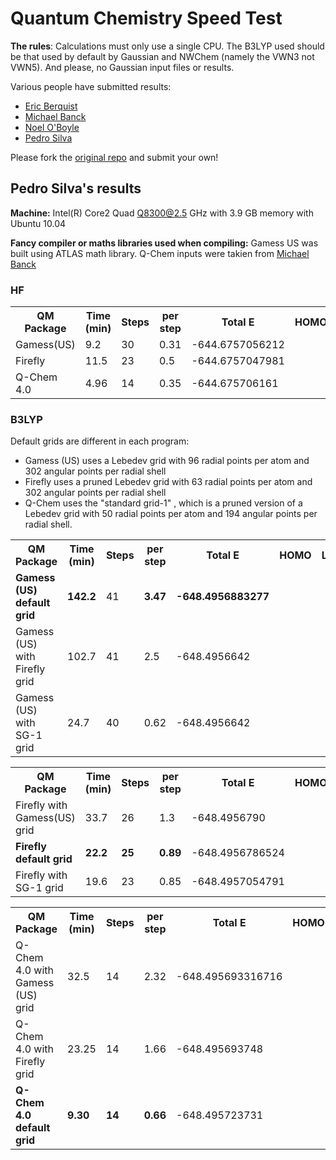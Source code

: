 Quantum Chemistry Speed Test
============================

**The rules**: Calculations must only use a single CPU. The B3LYP used should be that used by default by Gaussian and NWChem (namely the VWN3 not VWN5). And please, no Gaussian input files or results.

Various people have submitted results:
- [Eric Berquist](http://github.com/berky/qmspeedtest)
- [Michael Banck](http://github.com/mbanck/qmspeedtest)
- [Noel O'Boyle](http://github.com/baoilleach/qmspeedtest)
- [Pedro Silva](http://github.com/PedroJSilva/qmspeedtest)

Please fork the [original repo](http://github.com/baoilleach/qmspeedtest) and submit your own!

Pedro Silva's results
----------------------

**Machine:** 
Intel(R) Core2 Quad Q8300@2.5 GHz with 3.9 GB memory with Ubuntu 10.04

**Fancy compiler or maths libraries used when compiling:** Gamess US was built using ATLAS math library.
Q-Chem inputs were takien from [Michael Banck](http://github.com/mbanck/qmspeedtest)

### HF
<table>
<tr>
<th>QM Package</th><th>Time (min)</th><th>Steps</th><th>per step</th>
<th>Total E</th><th>HOMO</th><th>LUMO</th>
</tr>
<tr>
<td>Gamess(US)
<td>9.2</td><td>30</td>
<td>0.31</td>
<td> -644.6757056212</td>
<td></td>
<td></td>
</tr>

<tr>
<td>Firefly</td>
<td>11.5</td>
<td>23</td>
<td>0.5</td>
<td> -644.6757047981</td>
<td></td>
<td></td>
</tr>


<tr>
<td>Q-Chem 4.0</td>
<td>4.96</td>
<td>14</td>
<td>0.35</td>
<td> -644.675706161</td>
<td></td>
<td></td>
</tr>


</table>

### B3LYP

Default grids are different in each program: 
- Gamess (US) uses a Lebedev grid with 96 radial points per atom and 302 angular points per radial shell 
- Firefly     uses a pruned Lebedev grid with 63 radial points per atom and 302 angular points per radial shell 
- Q-Chem      uses the "standard grid-1" , which is a pruned version of a Lebedev grid with 50 radial points per atom and 194 angular points per radial shell.

<table>
<tr>
<th>QM Package</th><th>Time (min)</th><th>Steps</th><th>per step</th>
<th>Total E</th><th>HOMO</th><th>LUMO</th>
</tr>
<tr><b>
<td><b>Gamess (US) default grid
<td><b>142.2</td><td>41</td>
<td><b>3.47</td>
<td><b>   -648.4956883277  </td>
<td></td>
<td></td></b>
</tr>
<tr>
<td>Gamess (US) with Firefly grid 
<td>102.7</td><td>41</td>
<td>2.5</td>
<td>   -648.4956642 </td>
<td></td>
<td></td>
</tr>
<tr>
<td>Gamess (US) with SG-1 grid 
<td>24.7</td><td>40</td>
<td>0.62</td>
<td>-648.4956642 </td>
<td></td>
<td></td>
</tr>

</table>

<table>
<tr>
<th>QM Package</th><th>Time (min)</th><th>Steps</th><th>per step</th>
<th>Total E</th><th>HOMO</th><th>LUMO</th>
</tr>
<tr>
<td>Firefly with Gamess(US) grid </td>
<td>33.7</td>
<td>26</td>
<td>1.3</td>
<td>-648.4956790</td>
<td></td>
<td></td>
</tr>
<tr>
<td><b>Firefly default grid </td>
<td><b>22.2</td>
<td><b>25</td>
<td><b>0.89</td>
<td> -648.4956786524</td>
<td></td>
<td></td>
</tr>
<tr>
<td>Firefly with SG-1 grid </td>
<td>19.6</td>
<td>23</td>
<td>0.85</td>
<td>-648.4957054791</td>
<td></td>
<td></td>
</tr>
</table>
<table>
<tr>
<th>QM Package</th><th>Time (min)</th><th>Steps</th><th>per step</th>
<th>Total E</th><th>HOMO</th><th>LUMO</th>
</tr>
<tr>
<td>Q-Chem 4.0 with Gamess (US) grid</td>
<td>32.5</td>
<td>14</td>
<td>2.32</td>
<td>-648.495693316716</td>
<td></td>
<td></td>
</tr>
<tr>
<td>Q-Chem 4.0 with Firefly grid</td>
<td>23.25</td>
<td>14</td>
<td>1.66</td>
<td>-648.495693748</td>
<td></td>
<td></td>
</tr>
<tr>
<td><b>Q-Chem 4.0 default grid</td>
<td><b>9.30</td>
<td><b>14</td>
<td><b>0.66</td>
<td> -648.495723731</td>
<td></td>
<td></td>
</tr>


